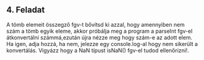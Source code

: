 ## 4. Feladat

A tömb elemeit összegző fgv-t bővítsd ki azzal, hogy amennyiben nem szám a tömb egyik eleme,
akkor próbálja meg a program a parseInt fgv-el átkonvertálni számmá,ezután újra nézze meg hogy szám-e az adott elem.
Ha igen, adja hozzá, ha nem, jelezze egy console.log-al hogy nem sikerült a konvertálás.
Vigyázz hogy a NaN típust isNaN() fgv-el tudod ellenőrizni!.
